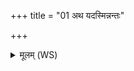 +++
title = "01 अथ यदस्मिन्नन्तः"

+++
<details><summary>मूलम् (WS)</summary>

अथ यदस्मिन्नन्तः ॥ १ ॥
</details>
